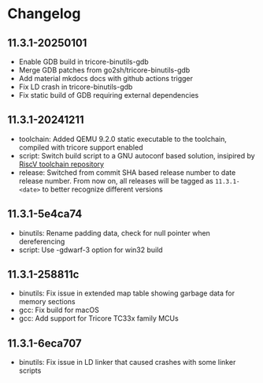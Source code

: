 # Changelog

## 11.3.1-20250101

- Enable GDB build in tricore-binutils-gdb
- Merge GDB patches from go2sh/tricore-binutils-gdb
- Add material mkdocs docs with github actions trigger
- Fix LD crash in tricore-binutils-gdb
- Fix static build of GDB requiring external dependencies

## 11.3.1-20241211

- toolchain: Added QEMU 9.2.0 static executable to the toolchain, compiled with
  tricore support enabled
- script: Switch build script to a GNU autoconf based solution, insipired by
  [RiscV toolchain repository](https://github.com/riscv-collab/riscv-gnu-toolchain)
- release: Switched from commit SHA based release number to date release number.
  From now on, all releases will be tagged as `11.3.1-<date>` to better recognize
  different versions

## 11.3.1-5e4ca74

- binutils: Rename padding data, check for null pointer when dereferencing
- script: Use -gdwarf-3 option for win32 build

## 11.3.1-258811c

- binutils: Fix issue in extended map table showing garbage
  data for memory sections
- gcc: Fix build for macOS
- gcc: Add support for Tricore TC33x family MCUs

## 11.3.1-6eca707

- binutils: Fix issue in LD linker that caused crashes with some linker scripts